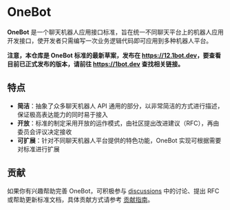 # OneBot

**OneBot** 是一个聊天机器人应用接口标准，旨在统一不同聊天平台上的机器人应用开发接口，使开发者只需编写一次业务逻辑代码即可应用到多种机器人平台。

**注意，本仓库是 OneBot 标准的最新草案，发布在 <https://12.1bot.dev>，要查看目前已正式发布的版本，请前往 <https://1bot.dev> 查找相关链接。**

## 特点

- **简洁**：抽象了众多聊天机器人 API 通用的部分，以非常简洁的方式进行描述，保证极高表达能力的同时易于接入
- **开放**：标准的制定采用开放的运作模式，由社区提出改进建议（RFC），再由委员会评议决定接收
- **可扩展**：针对不同聊天机器人平台提供的特色功能，OneBot 实现可根据需要对标准进行扩展

## 贡献

如果你有兴趣帮助完善 OneBot，可积极参与 [discussions](https://github.com/botuniverse/onebot/discussions) 中的讨论、提出 RFC 或帮助更新标准文档，具体贡献方式请参考 [贡献指南](https://github.com/botuniverse/onebot/blob/master/CONTRIBUTING.md)。

